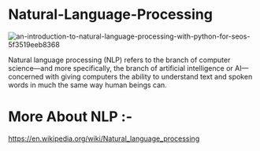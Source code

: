 # Natural-Language-Processing

![an-introduction-to-natural-language-processing-with-python-for-seos-5f3519eeb8368](https://user-images.githubusercontent.com/89011801/185735028-3bee34f2-faa2-41bb-8dfc-b177f0b3fd49.png)


Natural language processing (NLP) refers to the branch of computer science—and more specifically, the branch of artificial intelligence or AI—concerned with giving computers the ability to understand text and spoken words in much the same way human beings can.

# More About NLP :-

https://en.wikipedia.org/wiki/Natural_language_processing
